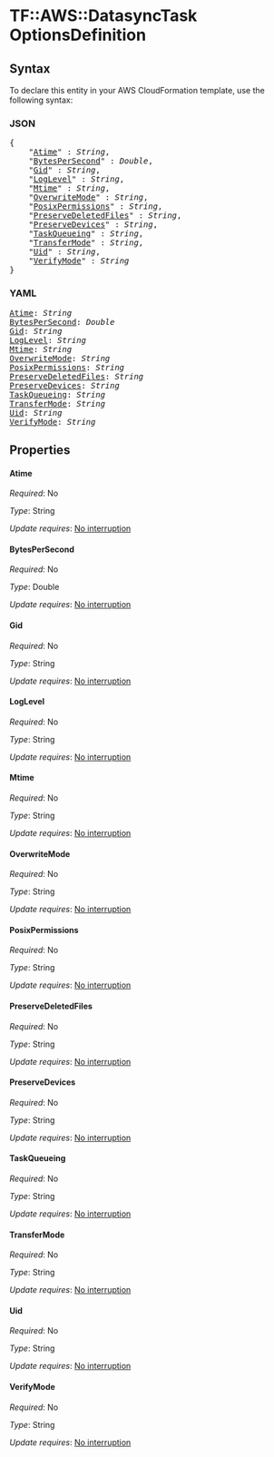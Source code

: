 # TF::AWS::DatasyncTask OptionsDefinition

## Syntax

To declare this entity in your AWS CloudFormation template, use the following syntax:

### JSON

<pre>
{
    "<a href="#atime" title="Atime">Atime</a>" : <i>String</i>,
    "<a href="#bytespersecond" title="BytesPerSecond">BytesPerSecond</a>" : <i>Double</i>,
    "<a href="#gid" title="Gid">Gid</a>" : <i>String</i>,
    "<a href="#loglevel" title="LogLevel">LogLevel</a>" : <i>String</i>,
    "<a href="#mtime" title="Mtime">Mtime</a>" : <i>String</i>,
    "<a href="#overwritemode" title="OverwriteMode">OverwriteMode</a>" : <i>String</i>,
    "<a href="#posixpermissions" title="PosixPermissions">PosixPermissions</a>" : <i>String</i>,
    "<a href="#preservedeletedfiles" title="PreserveDeletedFiles">PreserveDeletedFiles</a>" : <i>String</i>,
    "<a href="#preservedevices" title="PreserveDevices">PreserveDevices</a>" : <i>String</i>,
    "<a href="#taskqueueing" title="TaskQueueing">TaskQueueing</a>" : <i>String</i>,
    "<a href="#transfermode" title="TransferMode">TransferMode</a>" : <i>String</i>,
    "<a href="#uid" title="Uid">Uid</a>" : <i>String</i>,
    "<a href="#verifymode" title="VerifyMode">VerifyMode</a>" : <i>String</i>
}
</pre>

### YAML

<pre>
<a href="#atime" title="Atime">Atime</a>: <i>String</i>
<a href="#bytespersecond" title="BytesPerSecond">BytesPerSecond</a>: <i>Double</i>
<a href="#gid" title="Gid">Gid</a>: <i>String</i>
<a href="#loglevel" title="LogLevel">LogLevel</a>: <i>String</i>
<a href="#mtime" title="Mtime">Mtime</a>: <i>String</i>
<a href="#overwritemode" title="OverwriteMode">OverwriteMode</a>: <i>String</i>
<a href="#posixpermissions" title="PosixPermissions">PosixPermissions</a>: <i>String</i>
<a href="#preservedeletedfiles" title="PreserveDeletedFiles">PreserveDeletedFiles</a>: <i>String</i>
<a href="#preservedevices" title="PreserveDevices">PreserveDevices</a>: <i>String</i>
<a href="#taskqueueing" title="TaskQueueing">TaskQueueing</a>: <i>String</i>
<a href="#transfermode" title="TransferMode">TransferMode</a>: <i>String</i>
<a href="#uid" title="Uid">Uid</a>: <i>String</i>
<a href="#verifymode" title="VerifyMode">VerifyMode</a>: <i>String</i>
</pre>

## Properties

#### Atime

_Required_: No

_Type_: String

_Update requires_: [No interruption](https://docs.aws.amazon.com/AWSCloudFormation/latest/UserGuide/using-cfn-updating-stacks-update-behaviors.html#update-no-interrupt)

#### BytesPerSecond

_Required_: No

_Type_: Double

_Update requires_: [No interruption](https://docs.aws.amazon.com/AWSCloudFormation/latest/UserGuide/using-cfn-updating-stacks-update-behaviors.html#update-no-interrupt)

#### Gid

_Required_: No

_Type_: String

_Update requires_: [No interruption](https://docs.aws.amazon.com/AWSCloudFormation/latest/UserGuide/using-cfn-updating-stacks-update-behaviors.html#update-no-interrupt)

#### LogLevel

_Required_: No

_Type_: String

_Update requires_: [No interruption](https://docs.aws.amazon.com/AWSCloudFormation/latest/UserGuide/using-cfn-updating-stacks-update-behaviors.html#update-no-interrupt)

#### Mtime

_Required_: No

_Type_: String

_Update requires_: [No interruption](https://docs.aws.amazon.com/AWSCloudFormation/latest/UserGuide/using-cfn-updating-stacks-update-behaviors.html#update-no-interrupt)

#### OverwriteMode

_Required_: No

_Type_: String

_Update requires_: [No interruption](https://docs.aws.amazon.com/AWSCloudFormation/latest/UserGuide/using-cfn-updating-stacks-update-behaviors.html#update-no-interrupt)

#### PosixPermissions

_Required_: No

_Type_: String

_Update requires_: [No interruption](https://docs.aws.amazon.com/AWSCloudFormation/latest/UserGuide/using-cfn-updating-stacks-update-behaviors.html#update-no-interrupt)

#### PreserveDeletedFiles

_Required_: No

_Type_: String

_Update requires_: [No interruption](https://docs.aws.amazon.com/AWSCloudFormation/latest/UserGuide/using-cfn-updating-stacks-update-behaviors.html#update-no-interrupt)

#### PreserveDevices

_Required_: No

_Type_: String

_Update requires_: [No interruption](https://docs.aws.amazon.com/AWSCloudFormation/latest/UserGuide/using-cfn-updating-stacks-update-behaviors.html#update-no-interrupt)

#### TaskQueueing

_Required_: No

_Type_: String

_Update requires_: [No interruption](https://docs.aws.amazon.com/AWSCloudFormation/latest/UserGuide/using-cfn-updating-stacks-update-behaviors.html#update-no-interrupt)

#### TransferMode

_Required_: No

_Type_: String

_Update requires_: [No interruption](https://docs.aws.amazon.com/AWSCloudFormation/latest/UserGuide/using-cfn-updating-stacks-update-behaviors.html#update-no-interrupt)

#### Uid

_Required_: No

_Type_: String

_Update requires_: [No interruption](https://docs.aws.amazon.com/AWSCloudFormation/latest/UserGuide/using-cfn-updating-stacks-update-behaviors.html#update-no-interrupt)

#### VerifyMode

_Required_: No

_Type_: String

_Update requires_: [No interruption](https://docs.aws.amazon.com/AWSCloudFormation/latest/UserGuide/using-cfn-updating-stacks-update-behaviors.html#update-no-interrupt)

